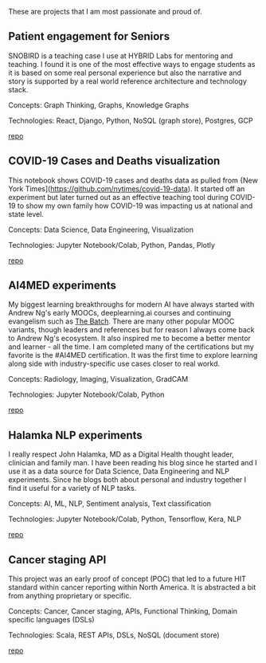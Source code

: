These are projects that I am most passionate and proud of.


## Patient engagement for Seniors
SNOBIRD is a teaching case I use at HYBRID Labs for mentoring and teaching.  I found it is one of the most effective ways to engage students as it is based on some real personal experience but also the narrative and story is supported by a real world reference architecture and technology stack.

Concepts:  Graph Thinking, Graphs, Knowledge Graphs

Technologies:  React, Django, Python, NoSQL (graph store), Postgres, GCP

[repo]()

## COVID-19 Cases and Deaths visualization
This notebook shows COVID-19 cases and deaths data as pulled from {New York Times](https://github.com/nytimes/covid-19-data).  It started off an experiment but later turned out as an effective teaching tool during COVID-19 to show my own family how COVID-19 was impacting us at national and state level.

Concepts: Data Science, Data Engineering, Visualization

Technologies:  Jupyter Notebook/Colab, Python, Pandas, Plotly

[repo](https://github.com/nalbarr/covid19-cases-deaths)

## AI4MED experiments
My biggest learning breakthroughs for modern AI have always started with Andrew Ng's early MOOCs, deeplearning.ai courses and continuing evangelism such as [The Batch](https://read.deeplearning.ai/the-batch/).  There are many other popular MOOC variants, though leaders and references but for reason I always come back to Andrew Ng's ecosystem.  It also inspired me to become a better mentor and learner - all the time.  I am completed many of the certifications but my favorite is the #AI4MED certification.  It was the first time to explore learning along side with industry-specific use cases closer to real workd.

Concepts:  Radiology, Imaging, Visualization, GradCAM

Technologies:  Jupyter Notebook/Colab, Python

[repo](https://github.com/nalbarr/coursera-ai4med-course3/tree/master/week3)

## Halamka NLP experiments
I really respect John Halamka, MD as a Digital Health thought leader, clinician and family man.  I have been reading his blog since he started and I use it as a data source for Data Science, Data Engineering and NLP experiments.  Since he blogs both about personal and industry together I find it useful for a variety of NLP tasks.

Concepts:  AI, ML, NLP, Sentiment analysis, Text classification

Technologies:  Jupyter Notebook/Colab, Python, Tensorflow, Kera, NLP

[repo]()

## Cancer staging API
This project was an early proof of concept (POC) that led to a future HIT standard within cancer reporting within North America.  It is abstracted a bit from anything proprietary or specific. 

Concepts:  Cancer, Cancer staging, APIs, Functional Thinking, Domain specific languages (DSLs)

Technologies:  Scala, REST APIs, DSLs, NoSQL (document store) 

[repo]()
